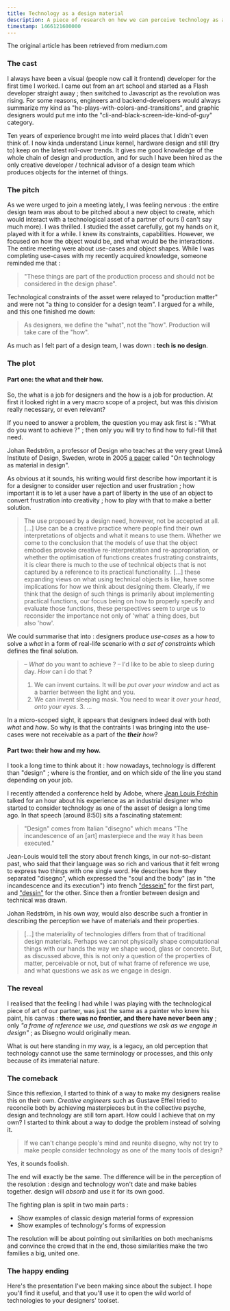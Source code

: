 ```yaml
---
title: Technology as a design material
description: A piece of research on how we can perceive technology as a part of the design process.
timestamp: 1466121600000
---
```

<disclaimer>The original article has been retrieved from medium.com</disclaimer>

### The cast

I always have been a visual (people now call it frontend) developer for the first time I worked. I came out from an art school and started as a Flash developer straight away ; then switched to Javascript as the revolution was rising. For some reasons, engineers and backend-developers would always summarize my kind as "he-plays-with-colors-and-transitions", and graphic designers would put me into the "cli-and-black-screen-ide-kind-of-guy" category.

Ten years of experience brought me into weird places that I didn't even think of. I now kinda understand Linux kernel, hardware design and still (try to) keep on the latest roll-over trends. It gives me good knowledge of the whole chain of design and production, and for such I have been hired as the only creative developer / technical advisor of a design team which produces objects for the internet of things.

### The pitch

As we were urged to join a meeting lately, I was feeling nervous : the entire design team was about to be pitched about a new object to create, which would interact with a technological asset of a partner of ours (I can't say much more). I was thrilled. I studied the asset carefully, got my hands on it, played with it for a while. I knew its constraints, capabilities.
However, we focused on how the object would be, and what would be the interactions. The entire meeting were about use-cases and object shapes. While I was completing use-cases with my recently acquired knowledge, someone reminded me that :

> "These things are part of the production process and should not be considered in the design phase".

Technological constraints of the asset were relayed to "production matter" and were not "a thing to consider for a design team". I argued for a while, and this one finished me down:

> As designers, we define the "what", not the "how". Production will take care of the "how".

As much as I felt part of a design team, I was down : **tech is no design**.

### The plot

#### Part one: the what and their how.

So, the what is a job for designers and the how is a job for production. At first it looked right in a very macro scope of a project, but was this division really necessary, or even relevant?

If you need to answer a problem, the question you may ask first is : "What do you want to achieve ?" ; then only you will try to find how to full-fill that need.

Johan Redström, a professor of Design who teaches at the very great Umeå Institute of Design, Sweden, wrote in 2005 [a paper](http://www.redstrom.se/johan/papers/technomaterial.pdf) called "On technology as material in design".

As obvious at it sounds, his writing would first describe how important it is for a designer to consider user rejection and user frustration ; how important it is to let a user have a part of liberty in the use of an object to convert frustration into creativity ; how to play with that to make a better solution.

> The use proposed by a design need, however, not be accepted at all. […] Use can be a creative practice where people find their own interpretations of objects and what it means to use them. Whether we come to the conclusion that the models of use that the object embodies provoke creative re-interpretation and re-appropriation, or whether the optimisation of functions creates frustrating constraints, it is clear there is much to the use of technical objects that is not captured by a reference to its practical functionality. […] these expanding views on what using technical objects is like, have some implications for how we think about designing them. Clearly, if we think that the design of such things is primarily about implementing practical functions, our focus being on how to properly specify and evaluate those functions, these perspectives seem to urge us to reconsider the importance not only of 'what' a thing does, but also 'how'.

We could summarise that into : designers produce _use-cases_ as a _how_ to solve a _what_ in a form of real-life scenario with _a set of constraints_ which defines the final solution.

> – _What_ do you want to achieve ?
> – I'd like to be able to sleep during day. _How_ can i do that ?
> 1. We can invent curtains. It will be _put over your window_ and act as a barrier between the light and you.
> 2. We can invent sleeping mask. You need to wear it _over your head_, _onto your eyes_.
> 3. …

In a micro-scoped sight, it appears that designers indeed deal with both _what_ and _how_. So why is that the contraints I was bringing into the use-cases were not receivable as a part of the _**their** how_?

#### Part two: their how and my how.

I took a long time to think about it : how nowadays, technology is different than "design" ; where is the frontier, and on which side of the line you stand depending on your job.

I recently attended a conference held by Adobe, where [Jean Louis Fréchin](https://fr.wikipedia.org/wiki/Jean-Louis_Fr%C3%A9chin) talked for an hour about his experience as an industrial designer who started to consider technology as one of the asset of design a long time ago. In that speech (around 8:50) sits a fascinating statement:

> "Design" comes from Italian "disegno" which means "The incandescence of an [art] masterpiece and the way it has been executed."

Jean-Louis would tell the story about french kings, in our not-so-distant past, who said that their language was so rich and various that it felt wrong to express two things with one single word. He describes how they separated "disegno", which expressed the "soul and the body" (as in "the incandescence and its execution") into french ["dessein"](https://translate.google.com/#fr/en/dessein) for the first part, and ["dessin"](https://translate.google.com/#fr/en/dessin) for the other. Since then a frontier between design and technical was drawn.

Johan Redström, in his own way, would also describe such a frontier in describing the perception we have of materials and their properties.

> […] the materiality of technologies differs from that of traditional design materials. Perhaps we cannot physically shape computational things with our hands the way we shape wood, glass or concrete. But, as discussed above, this is not only a question of the properties of matter, perceivable or not, but of what frame of reference we use, and what questions we ask as we engage in design.

### The reveal

I realised that the feeling I had while I was playing with the technological piece of art of our partner, was just the same as a painter who knew his paint, his canvas : **there was no frontier, and there have never been any** ; only _"a frame of reference we use, and questions we ask as we engage in design"_ ; as Disegno would originally mean.

What is out here standing in my way, is a legacy, an old perception that technology cannot use the same terminology or processes, and this only because of its immaterial nature.

### The comeback

Since this reflexion, I started to think of a way to make my designers realise this on their own. _Creative engineers_ such as Gustave Effeil tried to reconcile both by achieving masterpieces but in the collective psyche, design and technology are still torn apart. How could I achieve that on my own? I started to think about a way to dodge the problem instead of solving it.

> If we can't change people's mind and reunite disegno, why not try to make people consider technology as one of the many tools of design?

Yes, it sounds foolish.

The end will exactly be the same. The difference will be in the perception of the resolution : design and technology won't date and make babies together. design will _absorb_ and use it for its own good.

The fighting plan is split in two main parts :

- Show examples of classic design material forms of expression
- Show examples of technology's forms of expression

The resolution will be about pointing out similarities on both mechanisms and convince the crowd that in the end, those similarities make the two families a big, united one.

### The happy ending

Here's the presentation I've been making since about the subject. I hope you'll find it useful, and that you'll use it to open the wild world of technologies to your designers' toolset.